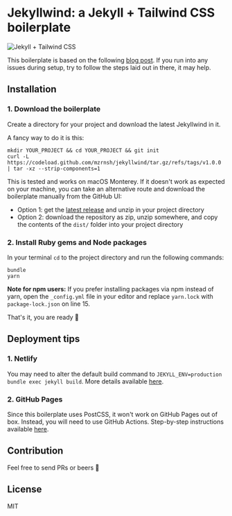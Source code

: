 # Jekyllwind: a Jekyll + Tailwind CSS boilerplate

![Jekyll + Tailwind CSS](https://mzrn.sh/assets/uploads/jekyll-tailwindcss.png)

This boilerplate is based on the following [blog post](https://mzrn.sh/2022/04/09/starting-a-blank-jekyll-site-with-tailwind-css-in-2022/). If you run into any
issues during setup, try to follow the steps laid out in there, it may help.

## Installation

### 1. Download the boilerplate
Create a directory for your project and download the latest Jekyllwind in it.

A fancy way to do it is this:

```shell
mkdir YOUR_PROJECT && cd YOUR_PROJECT && git init
curl -L https://codeload.github.com/mzrnsh/jekyllwind/tar.gz/refs/tags/v1.0.0 | tar -xz --strip-components=1
```

This is tested and works on macOS Monterey. If it doesn't work as expected on your machine, you can take an alternative route and download the boilerplate manually from the GitHub UI:

- Option 1: get the [latest release](https://github.com/mzrnsh/jekyllwind/releases/latest) and unzip in your project directory
- Option 2: download the repository as zip, unzip somewhere, and copy the contents of the `dist/` folder into your project directory

### 2. Install Ruby gems and Node packages
In your terminal `cd` to the project directory and run the following commands:

```shell
bundle
yarn
```

**Note for npm users:** If you prefer installing packages via npm instead of yarn, open the `_config.yml` file in your editor and replace `yarn.lock` with `package-lock.json` on line 15.

That's it, you are ready 🎉

## Deployment tips

### 1. Netlify

You may need to alter the default build command to `JEKYLL_ENV=production bundle exec jekyll build`. More details available [here](https://mzrn.sh/2022/04/09/starting-a-blank-jekyll-site-with-tailwind-css-in-2022/#61-netlify).

### 2. GitHub Pages

Since this boilerplate uses PostCSS, it won't work on GitHub Pages out of box. Instead, you will need to use GitHub Actions. Step-by-step instructions available [here](https://mzrn.sh/2023/10/26/how-to-use-tailwind-css-with-jekyll-on-github-pages/).

## Contribution

Feel free to send PRs or beers 🙌

## License
MIT
